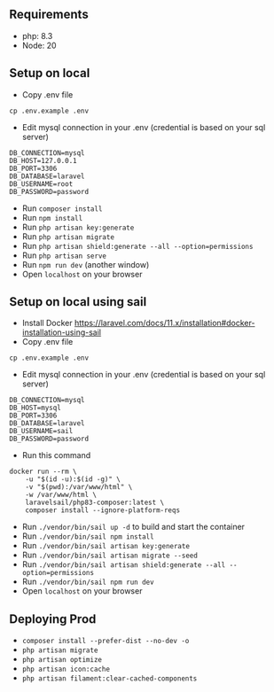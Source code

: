 ## Requirements

- php: 8.3
- Node: 20

## Setup on local

- Copy .env file

````
cp .env.example .env
````

- Edit mysql connection in your .env (credential is based on your sql server)

```
DB_CONNECTION=mysql
DB_HOST=127.0.0.1
DB_PORT=3306
DB_DATABASE=laravel
DB_USERNAME=root
DB_PASSWORD=password
```

- Run ``composer install``
- Run ``npm install``
- Run ``php artisan key:generate``
- Run ``php artisan migrate``
- Run ``php artisan shield:generate --all --option=permissions``
- Run ``php artisan serve``
- Run ``npm run dev`` (another window)
- Open ``localhost`` on your browser

## Setup on local using sail

- Install Docker https://laravel.com/docs/11.x/installation#docker-installation-using-sail
- Copy .env file

````
cp .env.example .env
````

- Edit mysql connection in your .env (credential is based on your sql server)

```
DB_CONNECTION=mysql
DB_HOST=mysql
DB_PORT=3306
DB_DATABASE=laravel
DB_USERNAME=sail
DB_PASSWORD=password
```

- Run this command

````
docker run --rm \
    -u "$(id -u):$(id -g)" \
    -v "$(pwd):/var/www/html" \
    -w /var/www/html \
    laravelsail/php83-composer:latest \
    composer install --ignore-platform-reqs
````

- Run ``./vendor/bin/sail up -d`` to build and start the container
- Run ``./vendor/bin/sail npm install``
- Run ``./vendor/bin/sail artisan key:generate``
- Run ``./vendor/bin/sail artisan migrate --seed``
- Run ``./vendor/bin/sail artisan shield:generate --all --option=permissions``
- Run ``./vendor/bin/sail npm run dev``
- Open ``localhost`` on your browser

## Deploying Prod

- `composer install --prefer-dist --no-dev -o`
- `php artisan migrate`
- `php artisan optimize`
- `php artisan icon:cache`
- `php artisan filament:clear-cached-components`

